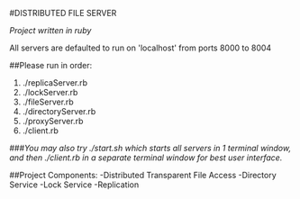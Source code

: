 #DISTRIBUTED FILE SERVER

*Project written in ruby*

All servers are defaulted to run on 'localhost' from ports 8000 to 8004

##Please run in order: 
1. ./replicaServer.rb
2. ./lockServer.rb
3. ./fileServer.rb
4. ./directoryServer.rb
5. ./proxyServer.rb
6. ./client.rb

###*You may also try ./start.sh which starts all servers in 1 terminal window, and then ./client.rb in a separate terminal window for best user interface.*

##Project Components:
-Distributed Transparent File Access
-Directory Service
-Lock Service
-Replication
